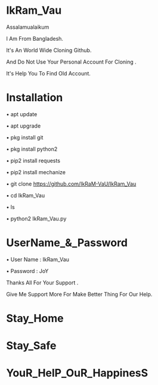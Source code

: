 # IkRam_Vau

Assalamualaikum

I Am From Bangladesh.

It's An World Wide Cloning Github.

And Do Not Use Your Personal Account 
For Cloning .

It's Help You To Find Old Account.

# Installation

• apt update 

• apt upgrade

• pkg install git

• pkg install python2

• pip2 install requests

• pip2 install mechanize

• git clone https://github.com/IkRaM-VaU/IkRam_Vau

• cd IkRam_Vau

• ls

• python2 IkRam_Vau.py

# UserName_&_Password

• User Name : IkRam_Vau

• Password : JoY



Thanks All For Your Support .

Give Me Support More For Make Better Thing For Our Help.

# Stay_Home
# Stay_Safe
# YouR_HelP_OuR_HappinesS
